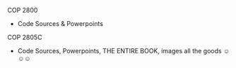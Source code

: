 COP 2800
- Code Sources & Powerpoints

COP 2805C
- Code Sources, Powerpoints, THE ENTIRE BOOK, images all the goods ☺☺☺
